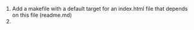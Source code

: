 1. Add a makefile with a default target for an index.html file that depends on this file (readme.md)
2. 